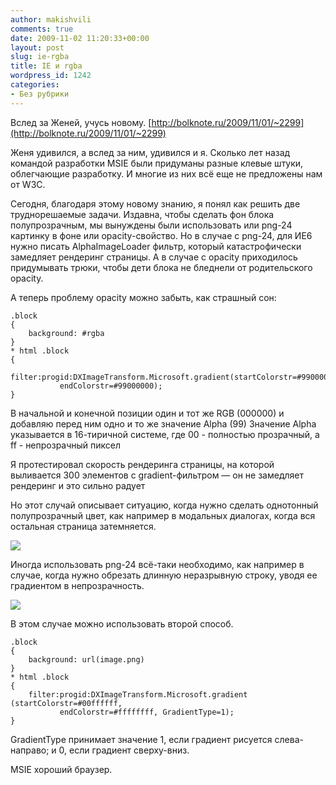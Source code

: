 ```yaml
---
author: makishvili
comments: true
date: 2009-11-02 11:20:33+00:00
layout: post
slug: ie-rgba
title: IE и rgba
wordpress_id: 1242
categories:
- Без рубрики
---
```


Вслед за Женей, учусь новому.
[http://bolknote.ru/2009/11/01/~2299](http://bolknote.ru/2009/11/01/~2299)

Женя удивился, а вслед за ним, удивился и я. Сколько лет назад командой разработки MSIE были придуманы разные клевые штуки, облегчающие разработку. И многие из них всё еще не предложены нам от W3C.

Сегодня, благодаря этому новому знанию, я понял как решить две труднорешаемые задачи. Издавна, чтобы сделать фон блока полупрозрачным, мы вынуждены были использовать или png-24 картинку в фоне или opacity-свойство. Но в случае с png-24, для ИЕ6 нужно писать AlphaImageLoader фильтр, который катастрофически замедляет рендеринг страницы. А в случае с opacity приходилось придумывать трюки, чтобы дети блока не бледнели от родительского opacity.

А теперь проблему opacity можно забыть, как страшный сон:

    
    .block
    {
        background: #rgba
    }
    * html .block
    {
        filter:progid:DXImageTransform.Microsoft.gradient(startColorstr=#99000000,
               endColorstr=#99000000);
    }


В начальной и конечной позиции один и тот же RGB (000000) и добавляю перед ним одно и то же значение Alpha (99)
Значение Alpha указывается в 16-тиричной системе, где 00 - полностью прозрачный, а ff - непрозрачный пиксел

Я протестировал скорость рендеринга страницы, на которой выливается 300 элементов с gradient-фильтром — он не замедляет рендеринг и это сильно радует

Но этот случай описывает ситуацию, когда нужно сделать однотонный полупрозрачный цвет, как например в модальных диалогах, когда вся остальная страница затемняется.

![](http://makishvili.com/images/post/2009-11-02-ie-rgba/modal.png)


Иногда использовать png-24 всё-таки необходимо, как например в случае, когда нужно обрезать длинную неразрывную строку, уводя ее градиентом в непрозрачность. 

![](http://makishvili.com/images/post/2009-11-02-ie-rgba/fade.png)

В этом случае можно использовать второй способ.

    
    .block
    {
        background: url(image.png)
    }
    * html .block
    {
        filter:progid:DXImageTransform.Microsoft.gradient (startColorstr=#00ffffff,
               endColorstr=#ffffffff, GradientType=1);
    }



GradientType принимает значение 1, если градиент рисуется слева-направо; и 0, если градиент сверху-вниз.

MSIE хороший браузер.
